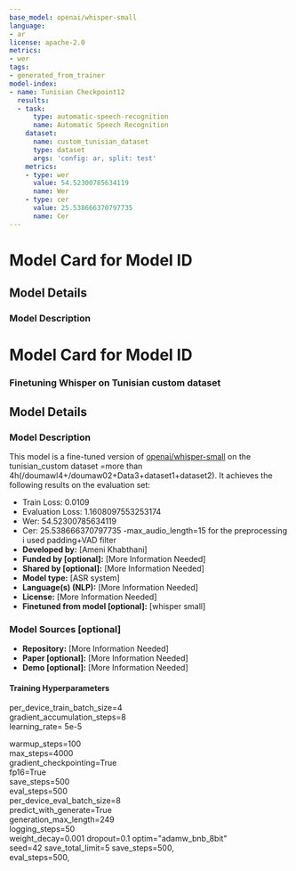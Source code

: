 ```yaml
---
base_model: openai/whisper-small
language:
- ar
license: apache-2.0
metrics:
- wer
tags:
- generated_from_trainer
model-index:
- name: Tunisian Checkpoint12
  results:
  - task:
      type: automatic-speech-recognition
      name: Automatic Speech Recognition
    dataset:
      name: custom_tunisian_dataset
      type: dataset
      args: 'config: ar, split: test'
    metrics:
    - type: wer
      value: 54.52300785634119
      name: Wer
    - type: cer
      value: 25.538666370797735
      name: Cer
---
```


# Model Card for Model ID

<!-- Provide a quick summary of what the model is/does. -->



## Model Details

### Model Description

<!-- Provide a longer summary of what this model is. -->


# Model Card for Model ID

<!-- Provide a quick summary of what the model is/does. -->



### Finetuning Whisper on Tunisian custom dataset

## Model Details

### Model Description

<!-- Provide a longer summary of what this model is. -->

This model is a fine-tuned version of [openai/whisper-small](https://huggingface.co/openai/whisper-small) on the tunisian_custom dataset =more than 4h(/doumawl4+/doumaw02+Data3+dataset1+dataset2).
It achieves the following results on the evaluation set:
- Train Loss: 0.0109
- Evaluation Loss: 1.1608097553253174
- Wer:  54.52300785634119
- Cer:  25.538666370797735
-max_audio_length=15
for the preprocessing i used padding+VAD filter
- **Developed by:** [Ameni Khabthani]
- **Funded by [optional]:** [More Information Needed]
- **Shared by [optional]:** [More Information Needed]
- **Model type:** [ASR system]
- **Language(s) (NLP):** [More Information Needed]
- **License:** [More Information Needed]
- **Finetuned from model [optional]:** [whisper small]

### Model Sources [optional]

<!-- Provide the basic links for the model. -->

- **Repository:** [More Information Needed]
- **Paper [optional]:** [More Information Needed]
- **Demo [optional]:** [More Information Needed]


#### Training Hyperparameters

per_device_train_batch_size=4       
gradient_accumulation_steps=8        
learning_rate=  5e-5    

warmup_steps=100                      
max_steps=4000                       
gradient_checkpointing=True           
fp16=True      
save_steps=500                        
eval_steps=500                        
per_device_eval_batch_size=8          
predict_with_generate=True             
generation_max_length=249     
logging_steps=50                     
weight_decay=0.001
dropout=0.1
optim="adamw_bnb_8bit"                 
seed=42
save_total_limit=5
save_steps=500,                         
eval_steps=500, 

